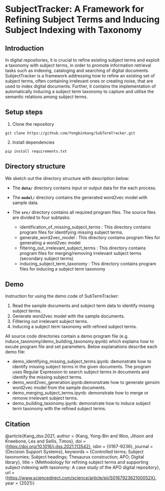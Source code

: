 # SubjectTracker: A Framework for Refining Subject Terms and Inducing Subject Indexing with Taxonomy

## Introduction

In digital repositories, it is crucial to refine existing subject terms and exploit a taxonomy with subject terms, in order to promote information retrieval tasks such as indexing, cataloging and searching of digital documents. SubjectTracker is a framework addressing how to refine an existing set of subject terms, often containing irrelevant ones or creating noise, that are used to index digital documents. Further, it contains the implementation of automatically inducing a subject term taxonomy to capture and utilise the semantic relations among subject terms.

## Setup steps
1. Clone the repository
```
git clone https://github.com/Yongbinkang/SubTermTracker.git
```
2. Install dependencies
```
pip install requirements.txt
```
## Directory structure

We sketch out the directory structure with description below:

* The __`data/`__ directory contains input or output data for the each process. 

* The __`model/`__ directory contains the generated word2vec model with sample data. 

* The __`src/`__ directory contains all required program files. The source files are divided to four subtasks: 
	- identification_of_missing_subject_terms : This directory contains program files for identifying missing subject terms. 
	- generate_word2vec_model : This directory contains program files for generating a word2vec model 
	- filtering_out_irrelevant_subject_terms : This directory contains program files for merging/removing irrelevant subject terms (secondary subject terms)
	- inducing_subject_term_taxonomy : This directory contains program files for inducing a subject term taxonomy
	
## Demo

Instruction for using the demo code of SubTermTracker:
1. Read the sample documents and subject term data to identify missing subject terms.
2. Generate word2vec model with the sample documents.
3. Filltering out irrelevant subject terms. 
4. Inducing a subject term taxonomy with refined subject terms.

All source code directories contain a demo program file (e.g. induce_taxonomy/demo_building_taxonomy.ipynb) which explains how to excute program file and set parameters. Below explanations describe each demo file:

* demo_identifying_missing_subject_terms.ipynb: demonstrate how to identify missing subject terms in the given documents. The program uses Regular Expression to search subject terms in documents and identify the missing subject terms.
* demo_word2vec_generation.ipynb:demonstrate how to generate gensim word2vec model from the sample documents. 
* demo_merging_subject_terms.ipynb: demonstrate how to merge or remove irrelevant subject terms. 
* demo_building_taxonomy.ipynb: demonstrate how to induce subject term taxonomy with the refined subject terms. 

## Citation

@article{Kang_dss:2021,
	author = {Kang, Yong-Bin and Woo, Jihoon and Kneebone, Les and Sellis, Timos},
	doi = {https://doi.org/10.1016/j.dss.2021.113542},
	isbn = {0167-9236},
	journal = {Decision Support Systems},
	keywords = {Controlled terms; Subject taxonomies; Subject headings; Thesaurus construction; APO; Digital library},
	title = {Methodology for refining subject terms and supporting subject indexing with taxonomy: A case study of the APO digital repository},
	url = {https://www.sciencedirect.com/science/article/pii/S016792362100052X},
	year = {2021}}





